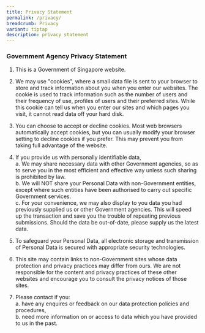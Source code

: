 ```yaml
---
title: Privacy Statement
permalink: /privacy/
breadcrumb: Privacy
variant: tiptap
description: privacy statement
---
```

### **Government Agency Privacy Statement**

1. This is a Government of Singapore website.

2. We may use "cookies", where a small data file is sent to your browser to store and track information about you when you enter our websites. The cookie is used to track information such as the number of users and their frequency of use, profiles of users and their preferred sites. While this cookie can tell us when you enter our sites and which pages you visit, it cannot read data off your hard disk.

3. You can choose to accept or decline cookies. Most web browsers automatically accept cookies, but you can usually modify your browser setting to decline cookies if you prefer. This may prevent you from taking full advantage of the website.

4. If you provide us with personally identifiable data,  
  a. We may share necessary data with other Government agencies, so as to serve you in the most efficient and effective way unless such sharing is prohibited by law.  
  b. We will NOT share your Personal Data with non-Government entities, except where such entities have been authorised to carry out specific Government services.  
  c. For your convenience, we may also display to you data you had previously supplied us or other Government agencies.  This will speed up the transaction and save you the trouble of repeating previous submissions. Should the data be out-of-date, please supply us the latest data.

5. To safeguard your Personal Data, all electronic storage and transmission of Personal Data is secured with appropriate security technologies.

6. This site may contain links to non-Government sites whose data protection and privacy practices may differ from ours.  We are not responsible for the content and privacy practices of these other websites and encourage you to consult the privacy notices of those sites.

7. Please contact  if you:  
  a. have any enquires or feedback on our data protection policies and procedures,  
  b. need more information on or access to data which you have provided to us in the past.